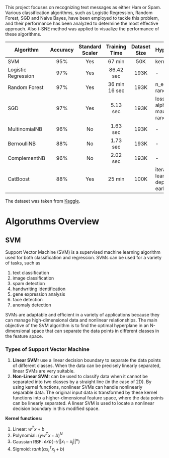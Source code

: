 This project focuses on recognizing text messages as either Ham or Spam. Various classification algorithms, such as Logistic Regression, Random Forest, SGD and Naive Bayes, have been employed to tackle this problem, and their performance has been analyzed to determine the most effective approach. Also t-SNE method was applied to visualize the performance of these algorithms. 


| Algorithm             | Accuracy | Standard Scaler | Training Time  | Dataset Size | Hyperparameters |
|-----------------------|:--------:|:---------------:|:--------------:|:------------:|:----------------|
| SVM                   | 95%      | Yes             | 67 min         | 50K          | kernel='linear' |
| Logistic Regression   | 97%      | Yes             | 86.42 sec      | 193K         | -               |
| Random Forest         | 97%      | Yes             | 36 min 16 sec  | 193K         | n_estimators=30, random_state=42 |
| SGD                   | 97%      | Yes             | 5.13 sec       | 193K         | loss='log_loss', alpha=0.01, max_iter=1000, random_state=42 |
| MultinomialNB         | 96%      | No              | 1.63 sec       | 193K         | -               |
| BernoulliNB           | 88%      | No              | 1.73 sec       | 193K         | -               |
| ComplementNB          | 96%      | No              | 2.02 sec       | 193K         | -               |
| CatBoost              | 88%      | Yes             | 25 min         | 100K         | iterations=200, learning_rate=0.01, depth=6, l2_leaf_reg=3, early_stopping_rounds=10 |

The dataset was taken from [Kaggle](https://www.kaggle.com/datasets/meruvulikith/190k-spam-ham-email-dataset-for-classification/data).

# Algoruthms Overview
## SVM
Support Vector Machine (SVM) is a supervised machine learning algorithm used for both classification and regression. SVMs can be used for a variety of tasks, such as 
1. text classification
2. image classification
3. spam detection
4. handwriting identification
5. gene expression analysis
6. face detection
7. anomaly detection

SVMs are adaptable and efficient in a variety of applications because they can manage high-dimensional data and nonlinear relationships. The main objective of the SVM
algorithm is to find the optimal hyperplane in an N-dimensional space that can separate the data points in different classes in the feature space.

### Types of Support Vector Machine
1. **Linear SVM:** use a linear decision boundary to separate the data points of different classes. When the data can be precisely linearly separated, linear SVMs are very suitable.
2. **Non-Linear SVM:** can be used to classify data when it cannot be separated into two classes by a straight line (in the case of 2D). By using kernel functions, nonlinear SVMs can handle nonlinearly separable data. The original input data is transformed by these kernel functions into a higher-dimensional feature space, where the data points can be linearly separated. A linear SVM is used to locate a nonlinear decision boundary in this modified space.

**Kernel functions:**
1. Linear: $w^{T}x + b$
2. Polynomial: $(\gamma w^{T}x + b)^{N}$
3. Gaussian RBF: $exp(-\gamma||x_i - x_j||^n)$
4. Sigmoid: $tanh(\alpha x_i^Tx_j + b)$
